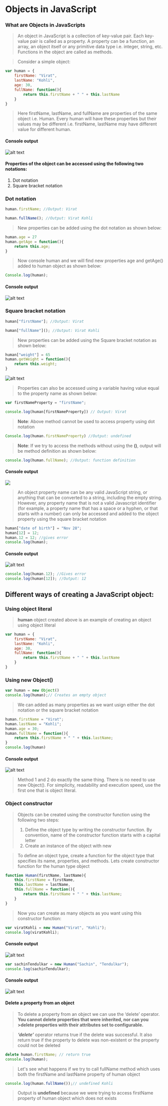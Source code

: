 # Objects in JavaScript
### What are Objects in JavaScripts

>An object in JavaScript is a collection of key-value pair. Each key-value pair is called as a property. 
>A property can be a function, an array, an object itself or any primitive data type i.e. integer, string, etc.
>Functions in the object are called as methods. 

>Consider a simple object:

```javascript
var human = {
	firstName: "Virat",
	lastName: "Kohli",
	age: 30,
	fullName: function(){
		return this.firstName + " " + this.lastName		
	}
}
```
>Here firstName, lastName, and fullName are properties of the same object i.e. Human.
>Every human will have these properties but their values may be different i.e. firstName, lastName may 
>have different value for different human.

#### Console output
![alt text](https://github.com/rupeshmi/CodeSprint/blob/dev/JavaScript/Part1/CodeSnippets/BasicObjectExample.png)

#### Properties of the object can be accessed using the following two notations:
1. Dot notation
2. Square bracket notation

### Dot notation

```javascript
human.firstName; //Output: Virat

human.fullName(); //Output: Virat Kohli
```
> New properties can be added using the dot notation as shown below:
```javascript
human.age = 27
human.getAge = function(){
	return this.age;
}
```

>Now console human and we will find new properties age and getAge() added to human object as shown below:
```javascript
Console.log(human);
```
#### Console output 

![alt text](https://github.com/rupeshmi/CodeSprint/blob/dev/JavaScript/Part1/CodeSnippets/AddPropertiesUsingDotNotation.png)

### Square bracket notation

```javascript
human["firstName"]; //Output: Virat

human["fullName"](); //Output: Virat Kohli
```
> New properties can be added using the Square bracket notation as shown below: 

```javascript
human["weight"] = 65
human.getWeight = function(){
	return this.weight;
}
```

![alt text](https://github.com/rupeshmi/CodeSprint/blob/dev/JavaScript/Part1/CodeSnippets/AddPropertiesSqBrackNotation.png)

> Properties can also be accessed using a variable having value equal to the property name as shown below: 

```javascript
var firstNameProperty = "firstName";

console.log(human[firstNameProperty]) // Output: Virat
```

> **Note**: Above method cannot be used to access property using dot notation

```javascript
Console.log(human.firstNameProperty) //Output: undefined
```

>**Note**: If we try to access the methods without using the **()**, output will be method definition as shown below: 

```javascript
console.log(human.fullName); //Output: function definition
```
#### Console output

![](https://github.com/rupeshmi/CodeSprint/blob/dev/JavaScript/Part1/CodeSnippets/accessMethodWithoutBrakcets.png)

>An object property name can be any valid JavaScript string, or anything that can be converted to a string, including the empty string. However, any property name that is not a valid Javascript identifier (for example, a property name that has a space or a hyphen, or that starts with a number) can only be accessed and added to the object property using the square bracket notation

```javascript
human["date of birth"] = "Nov 28";
human[12] = 12;
human.12 = 12; //gives error
console.log(human);
```

#### Console output

![alt text](https://github.com/rupeshmi/CodeSprint/blob/dev/JavaScript/Part1/CodeSnippets/propertyNameOtherThanString.png)

```javascript
console.log(human.12); //Gives error
console.log(human[12]); //Output: 12
```

## Different ways of creating a JavaScript object:

### Using object literal

> **human** object created above is an example of creating an object using object literal

```javascript
var human = {
	firstName: "Virat",
	lastName: "Kohli",
	age: 30,
	fullName: function(){
		return this.firstName + " " + this.lastName		
	}
}
```
### Using new Object()

```javascript
var human = new Object()
console.log(human);// Creates an empty object
```

> We can added as many properties as we want usign either the dot notation or the square bracket notation

```javascript
human.firstName = "Virat";
human.lastName = "Kohli";
human.age = 30;
human.fullName = function(){
	return this.firstName + " " + this.lastName;
}
console.log(human)
```

#### Console output

![alt text](https://github.com/rupeshmi/CodeSprint/blob/dev/JavaScript/Part1/CodeSnippets/BasicObjectExample.png)

>Method 1 and 2 do exactly the same thing. There is no need to use new Object().
>For simplicity, readability and execution speed, use the first one that is object literal.

### Object constructor

> Objects can be created using the constructor function using the following two steps:
>	1. Define the object type by writing the constructor function. 
	   By convention, name of the constructor function starts with a capital letter
>	2. Create an instance of the object with new 

>To define an object type, create a function for the object type that specifies its name, properties, and methods. 
>Lets create constructor function for the human type object

```javascript
function Human(firstName, lastName){
	this.firstName = firstName,
	this.lastName = lastName,
	this.fullName = function(){
		return this.firstName + " " + this.lastName;
	}
}
```

>Now you can create as many objects as you want using this constructor function:

```javascript
var viratKohli = new Human("Virat", "Kohli");
console.log(viratKohli);
```
#### Console output

![alt text](https://github.com/rupeshmi/CodeSprint/blob/dev/JavaScript/Part1/CodeSnippets/ObjectUsingConstructorFn.png)

```javascript
var sachinTendulkar = new Human("Sachin", "Tendulkar");
console.log(sachinTendulkar);
```

#### Console output

![alt text](https://github.com/rupeshmi/CodeSprint/blob/dev/JavaScript/Part1/CodeSnippets/SachinConst.png)

#### Delete a property from an object

>To delete a property from an object we can use the ‘delete’ operator. ****You cannot delete properties that were inherited, nor can you >delete properties with their attributes set to configurable.****

>***‘delete’*** operator returns true if the delete was successful. It also return true if the property to delete was non-existent or 
>the property could not be deleted

```javascript
delete human.firstName; // return true
console.log(human);
```

> Let's see what happens if we try to call fullName method which uses both the firstName and lastName property of human object

```javascript
console.log(human.fullName());// undefined Kohli
```

>Output is **undefined** because we were trying to access firstName property of human object which does not exists
